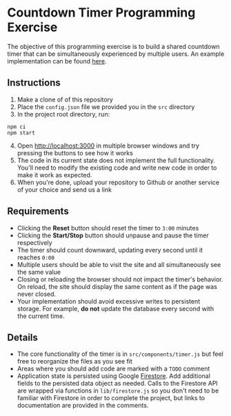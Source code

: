 # Countdown Timer Programming Exercise

The objective of this programming exercise is to build a shared countdown timer
that can be simultaneously experienced by multiple users. An example
implementation can be found [here](https://countdown.cadencework.com).

## Instructions

1. Make a clone of of this repository
2. Place the `config.json` file we provided you in the `src` directory
3. In the project root directory, run:

```
npm ci
npm start
```

4. Open [http://localhost:3000](http://localhost:3000) in multiple browser windows and try pressing the buttons to see how it works
5. The code in its current state does not implement the full functionality. You'll need to modify the existing code and write new code in order to make it work as expected.
6. When you're done, upload your repository to Github or another service of your choice and send us a link

## Requirements

- Clicking the **Reset** button should reset the timer to `3:00` minutes
- Clicking the **Start/Stop** button should unpause and pause the timer respectively
- The timer should count downward, updating every second until it reaches `0:00`
- Multiple users should be able to visit the site and all simultaneously see the same value
- Closing or reloading the browser should not impact the timer's behavior. On reload, the site should display the same content as if the page was never closed.
- Your implementation should avoid excessive writes to persistent storage. For example, **do not** update the database every second with the current time.

## Details

- The core functionality of the timer is in `src/components/timer.js` but feel free to reorganize the files as you see fit
- Areas where you should add code are marked with a `TODO` comment
- Application state is persisted using Google [Firestore](https://firebase.google.com/docs/firestore). Add additional fields to the persisted data object as needed. Calls to the Firestore API are wrapped via functions in `lib/firestore.js` so you don't need to be familiar with Firestore in order to complete the project, but links to documentation are provided in the comments.
